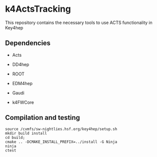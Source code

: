# k4ActsTracking


This repository contains the necessary tools to use ACTS functionality in Key4hep


## Dependencies

* Acts

* DD4hep

* ROOT

* EDM4hep

* Gaudi

* k4FWCore

## Compilation and testing


```
source /cvmfs/sw-nightlies.hsf.org/key4hep/setup.sh
mkdir build install
cd build;
cmake .. -DCMAKE_INSTALL_PREFIX=../install -G Ninja
ninja
ctest
```

